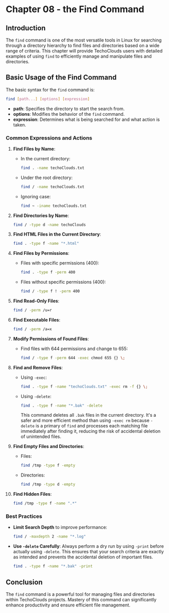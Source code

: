 
# Chapter 08 - the Find Command

## Introduction

The `find` command is one of the most versatile tools in Linux for searching through a directory hierarchy to find files and directories based on a wide range of criteria. This chapter will provide TechoClouds users with detailed examples of using `find` to efficiently manage and manipulate files and directories.

## Basic Usage of the Find Command

The basic syntax for the `find` command is:

```bash
find [path...] [options] [expression]
```

- **path**: Specifies the directory to start the search from.
- **options**: Modifies the behavior of the `find` command.
- **expression**: Determines what is being searched for and what action is taken.

### Common Expressions and Actions

1. **Find Files by Name**:
   - In the current directory:
     ```bash
     find . -name techoClouds.txt
     ```
   - Under the root directory:
     ```bash
     find / -name techoClouds.txt
     ```
   - Ignoring case:
     ```bash
     find ~ -iname techoClouds.txt
     ```

2. **Find Directories by Name**:
   ```bash
   find / -type d -name techoClouds
   ```

3. **Find HTML Files in the Current Directory**:
   ```bash
   find . -type f -name "*.html"
   ```

4. **Find Files by Permissions**:
   - Files with specific permissions (400):
     ```bash
     find . -type f -perm 400
     ```
   - Files without specific permissions (400):
     ```bash
     find / -type f ! -perm 400
     ```

5. **Find Read-Only Files**:
   ```bash
   find / -perm /u=r
   ```

6. **Find Executable Files**:
   ```bash
   find / -perm /a=x
   ```

7. **Modify Permissions of Found Files**:
   - Find files with 644 permissions and change to 655:
     ```bash
     find / -type f -perm 644 -exec chmod 655 {} \;
     ```

8. **Find and Remove Files**:
   - Using `-exec`:
     ```bash
     find . -type f -name "techoClouds.txt" -exec rm -f {} \;
     ```
   - Using `-delete`:
     ```bash
     find . -type f -name "*.bak" -delete
     ```
     This command deletes all `.bak` files in the current directory. It's a safer and more efficient method than using `-exec rm` because `-delete` is a primary of `find` and processes each matching file immediately after finding it, reducing the risk of accidental deletion of unintended files.

9. **Find Empty Files and Directories**:
   - Files:
     ```bash
     find /tmp -type f -empty
     ```
   - Directories:
     ```bash
     find /tmp -type d -empty
     ```

10. **Find Hidden Files**:
    ```bash
    find /tmp -type f -name ".*"
    ```

### Best Practices

- **Limit Search Depth** to improve performance:
  ```bash
  find / -maxdepth 2 -name "*.log"
  ```
- **Use `-delete` Carefully**: Always perform a dry run by using `-print` before actually using `-delete`. This ensures that your search criteria are exactly as intended and prevents the accidental deletion of important files.
  ```bash
  find . -type f -name "*.bak" -print
  ```

## Conclusion

The `find` command is a powerful tool for managing files and directories within TechoClouds projects. Mastery of this command can significantly enhance productivity and ensure efficient file management.
